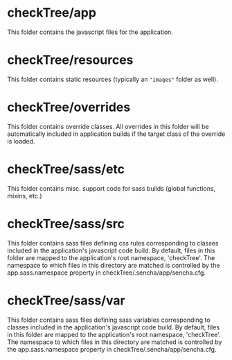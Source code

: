 # checkTree/app

This folder contains the javascript files for the application.

# checkTree/resources

This folder contains static resources (typically an `"images"` folder as well).

# checkTree/overrides

This folder contains override classes. All overrides in this folder will be 
automatically included in application builds if the target class of the override
is loaded.

# checkTree/sass/etc

This folder contains misc. support code for sass builds (global functions, 
mixins, etc.)

# checkTree/sass/src

This folder contains sass files defining css rules corresponding to classes
included in the application's javascript code build.  By default, files in this 
folder are mapped to the application's root namespace, 'checkTree'. The
namespace to which files in this directory are matched is controlled by the
app.sass.namespace property in checkTree/.sencha/app/sencha.cfg. 

# checkTree/sass/var

This folder contains sass files defining sass variables corresponding to classes
included in the application's javascript code build.  By default, files in this 
folder are mapped to the application's root namespace, 'checkTree'. The
namespace to which files in this directory are matched is controlled by the
app.sass.namespace property in checkTree/.sencha/app/sencha.cfg. 
